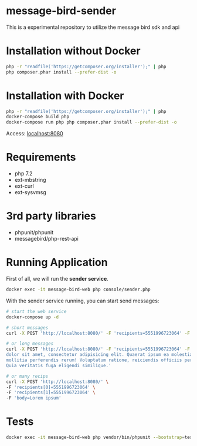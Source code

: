 # message-bird-sender
This is a experimental repository to utilize the message bird sdk and api

# Installation without Docker
```BASH
php -r "readfile('https://getcomposer.org/installer');" | php
php composer.phar install --prefer-dist -o
```

# Installation with Docker
```BASH
php -r "readfile('https://getcomposer.org/installer');" | php
docker-compose build php
docker-compose run php php composer.phar install --prefer-dist -o
```
Access: [localhost:8080](localhost:8080)

# Requirements
- php 7.2
- ext-mbstring
- ext-curl
- ext-sysvmsg

# 3rd party libraries
- phpunit/phpunit
- messagebird/php-rest-api

# Running Application
First of all, we will run the **sender service**.

```BASH
docker exec -it message-bird-web php console/sender.php
```

With the sender service running, you can start send messages:
```BASH
# start the web service
docker-compose up -d

# short messages
curl -X POST 'http://localhost:8080/' -F 'recipients=5551996723064' -F 'body=Lorem ipsum'

# or long messages
curl -X POST 'http://localhost:8080/' -F 'recipients=5551996723064' -F 'body=Lorem ipsum \
dolor sit amet, consectetur adipisicing elit. Quaerat ipsum ea molestiae cum esse voluptates \
mollitia perferendis rerum! Voluptatum ratione, reiciendis officiis perferendis id tempore! \
Quia veritatis fuga eligendi similique.'

# or many recips 
curl -X POST 'http://localhost:8080/' \
-F 'recipients[0]=5551996723064' \
-F 'recipients[1]=5551996723064' \
-F 'body=Lorem ipsum'
```

# Tests
```BASH
docker exec -it message-bird-web php vendor/bin/phpunit --bootstrap=tests/bootstrap.php tests
```
